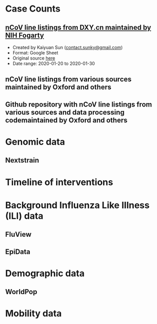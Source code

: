 # Case Counts
## [nCoV line listings from DXY.cn maintained by NIH Fogarty](https://github.com/midas-network/2019-ncov/tree/master/case_counts/line_listings_nihfogarty)
* Created by Kaiyuan Sun (contact.sunky@gmail.com)
* Format: Google Sheet
* Original source [here](https://docs.google.com/spreadsheets/d/1jS24DjSPVWa4iuxuD4OAXrE3QeI8c9BC1hSlqr-NMiU/edit#gid=1187587451)
* Date range: 2020-01-20 to 2020-01-30

## nCoV line listings from various sources maintained by Oxford and others

## Github repository with nCoV line listings from various sources and data processing codemaintained by Oxford and others 

# Genomic data
## Nextstrain

# Timeline of interventions

# Background Influenza Like Illness (ILI) data
## FluView
## EpiData

# Demographic data
## WorldPop

# Mobility data


